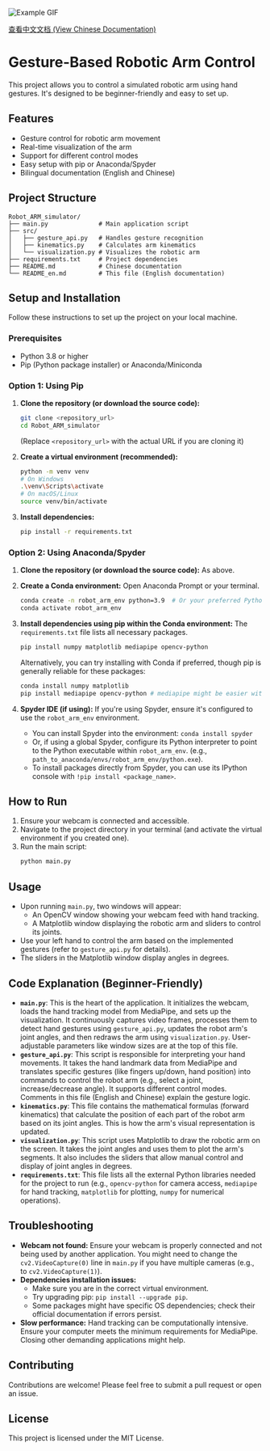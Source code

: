 ![Example GIF](img/clip0615.gif)

[查看中文文档 (View Chinese Documentation)](./README.md)

# Gesture-Based Robotic Arm Control

This project allows you to control a simulated robotic arm using hand gestures. It's designed to be beginner-friendly and easy to set up.

## Features

- Gesture control for robotic arm movement
- Real-time visualization of the arm
- Support for different control modes
- Easy setup with pip or Anaconda/Spyder
- Bilingual documentation (English and Chinese)

## Project Structure

```
Robot_ARM_simulator/
├── main.py              # Main application script
├── src/
│   ├── gesture_api.py   # Handles gesture recognition
│   ├── kinematics.py    # Calculates arm kinematics
│   └── visualization.py # Visualizes the robotic arm
├── requirements.txt     # Project dependencies
├── README.md            # Chinese documentation
└── README_en.md         # This file (English documentation)
```

## Setup and Installation

Follow these instructions to set up the project on your local machine.

### Prerequisites

- Python 3.8 or higher
- Pip (Python package installer) or Anaconda/Miniconda

### Option 1: Using Pip

1.  **Clone the repository (or download the source code):**
    ```bash
    git clone <repository_url>
    cd Robot_ARM_simulator
    ```
    (Replace `<repository_url>` with the actual URL if you are cloning it)

2.  **Create a virtual environment (recommended):**
    ```bash
    python -m venv venv
    # On Windows
    .\venv\Scripts\activate
    # On macOS/Linux
    source venv/bin/activate
    ```

3.  **Install dependencies:**
    ```bash
    pip install -r requirements.txt
    ```

### Option 2: Using Anaconda/Spyder

1.  **Clone the repository (or download the source code):**
    As above.

2.  **Create a Conda environment:**
    Open Anaconda Prompt or your terminal.
    ```bash
    conda create -n robot_arm_env python=3.9  # Or your preferred Python version
    conda activate robot_arm_env
    ```

3.  **Install dependencies using pip within the Conda environment:**
    The `requirements.txt` file lists all necessary packages.
    ```bash
    pip install numpy matplotlib mediapipe opencv-python
    ```
    Alternatively, you can try installing with Conda if preferred, though pip is generally reliable for these packages:
    ```bash
    conda install numpy matplotlib
    pip install mediapipe opencv-python # mediapipe might be easier with pip
    ```

4.  **Spyder IDE (if using):**
    If you're using Spyder, ensure it's configured to use the `robot_arm_env` environment.
    - You can install Spyder into the environment: `conda install spyder`
    - Or, if using a global Spyder, configure its Python interpreter to point to the Python executable within `robot_arm_env`. (e.g., `path_to_anaconda/envs/robot_arm_env/python.exe`).
    - To install packages directly from Spyder, you can use its IPython console with `!pip install <package_name>`.

## How to Run

1.  Ensure your webcam is connected and accessible.
2.  Navigate to the project directory in your terminal (and activate the virtual environment if you created one).
3.  Run the main script:
    ```bash
    python main.py
    ```

## Usage

- Upon running `main.py`, two windows will appear:
    - An OpenCV window showing your webcam feed with hand tracking.
    - A Matplotlib window displaying the robotic arm and sliders to control its joints.
- Use your left hand to control the arm based on the implemented gestures (refer to `gesture_api.py` for details).
- The sliders in the Matplotlib window display angles in degrees.

## Code Explanation (Beginner-Friendly)

-   **`main.py`**: This is the heart of the application. It initializes the webcam, loads the hand tracking model from MediaPipe, and sets up the visualization. It continuously captures video frames, processes them to detect hand gestures using `gesture_api.py`, updates the robot arm's joint angles, and then redraws the arm using `visualization.py`. User-adjustable parameters like window sizes are at the top of this file.
-   **`gesture_api.py`**: This script is responsible for interpreting your hand movements. It takes the hand landmark data from MediaPipe and translates specific gestures (like fingers up/down, hand position) into commands to control the robot arm (e.g., select a joint, increase/decrease angle). It supports different control modes. Comments in this file (English and Chinese) explain the gesture logic.
-   **`kinematics.py`**: This file contains the mathematical formulas (forward kinematics) that calculate the position of each part of the robot arm based on its joint angles. This is how the arm's visual representation is updated.
-   **`visualization.py`**: This script uses Matplotlib to draw the robotic arm on the screen. It takes the joint angles and uses them to plot the arm's segments. It also includes the sliders that allow manual control and display of joint angles in degrees.
-   **`requirements.txt`**: This file lists all the external Python libraries needed for the project to run (e.g., `opencv-python` for camera access, `mediapipe` for hand tracking, `matplotlib` for plotting, `numpy` for numerical operations).

## Troubleshooting

-   **Webcam not found:** Ensure your webcam is properly connected and not being used by another application. You might need to change the `cv2.VideoCapture(0)` line in `main.py` if you have multiple cameras (e.g., to `cv2.VideoCapture(1)`).
-   **Dependencies installation issues:**
    -   Make sure you are in the correct virtual environment.
    -   Try upgrading pip: `pip install --upgrade pip`.
    -   Some packages might have specific OS dependencies; check their official documentation if errors persist.
-   **Slow performance:** Hand tracking can be computationally intensive. Ensure your computer meets the minimum requirements for MediaPipe. Closing other demanding applications might help.

## Contributing

Contributions are welcome! Please feel free to submit a pull request or open an issue.

## License

This project is licensed under the MIT License.

